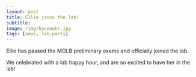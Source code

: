 ```yaml
---
layout: post  
title: Ellie joins the lab!  
subtitle:   
image: /img/hasenohr.jpg 
tags: [news, lab-party]  
---
```


Ellie has passed the MOLB preliminary exams and officially joined the lab. 

We celebrated with a lab happy hour, and are so excited to have her in the lab!
<br>
<br>
